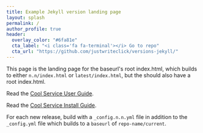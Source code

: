 ```yaml
---
title: Example Jekyll version landing page
layout: splash
permalink: /
author_profile: true
header:
  overlay_color: "#6fa81e"
  cta_label: "<i class='fa fa-terminal'></i> Go to repo"
  cta_url: "https://github.com/justwriteclick/versions-jekyll/"
---
```


This page is the landing page for the baseurl's root index.html, which builds to either `n.n/index.html` or `latest/index.html`, but the should also have a root index.html.

Read the [Cool Service User Guide]({{base_path}}/versions-jekyll/latest/user-guide/).


Read the [Cool Service Install Guide]({{base_path}}/versions-jekyll/latest/install-guide/).

For each new release, build with a `_config.n.n.yml` file in addition to the `_config.yml` file which builds to a `baseurl` of `repo-name/current`.
